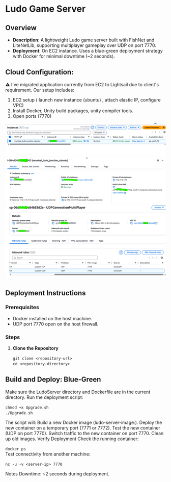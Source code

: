 # Ludo Game Server

## Overview
- **Description**: A lightweight Ludo game server built with FishNet and LiteNetLib, supporting multiplayer gameplay over UDP on port 7770.
- **Deployment**: On EC2 instance. Uses a blue-green deployment strategy with Docker for minimal downtime (~2 seconds).

## Cloud Configuration:
⚠️ I've migrated application currently from EC2 to Lightsail due to client's requirement.
Our setup includes:
1. EC2 setup ( launch new instance (ubuntu) , attach elastic IP, configure VPC)
2. Install Docker, Unity build packages, unity compiler tools.
3. Open ports (7770)

![alt text](image.png)
</br>
![alt text](image-1.png)


## Deployment Instructions

### Prerequisites
- Docker installed on the host machine.
- UDP port 7770 open on the host firewall.

### Steps
1. **Clone the Repository**
  
   `git clone <repository-url>`</br>
   `cd <repository-directory>`

## Build and Deploy: **Blue-Green**

Make sure the LudoServer directory and Dockerfile are in the current directory.
Run the deployment script:
</br>

`chmod +x Upgrade.sh`
</br>
`./Upgrade.sh`
</br>

The script will:
Build a new Docker image (ludo-server-image:<timestamp>).
Deploy the new container on a temporary port (7771 or 7772).
Test the new container (UDP on port 7770).
Switch traffic to the new container on port 7770.
Clean up old images.
Verify Deployment
Check the running container:

`docker ps`
</br>
Test connectivity from another machine:

`nc -u -v <server-ip> 7770`

Notes
Downtime: ~2 seconds during deployment.